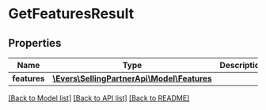 # GetFeaturesResult

## Properties
Name | Type | Description | Notes
------------ | ------------- | ------------- | -------------
**features** | [**\Evers\SellingPartnerApi\Model\Features**](Features.md) |  | 

[[Back to Model list]](../README.md#documentation-for-models) [[Back to API list]](../README.md#documentation-for-api-endpoints) [[Back to README]](../README.md)


